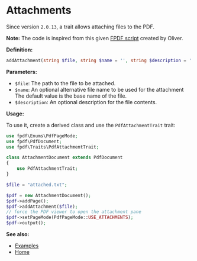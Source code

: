 # Attachments

Since version `2.0.13`, a trait allows attaching files to the PDF.

**Note:** The code is inspired from this given
[FPDF script](http://www.fpdf.org/en/script/script95.php) created by
Oliver.

**Definition:**

```php
addAttachment(string $file, string $name = '', string $description = '')
```

**Parameters:**

- `$file`: The path to the file to be attached.
- `$name`: An optional alternative file name to be used for the attachment
  The default value is the base name of the file.
- `$description`: An optional description for the file contents.

**Usage:**

To use it, create a derived class and use the `PdfAttachmentTrait` trait:

```php
use fpdf\Enums\PdfPageMode;
use fpdf\PdfDocument;
use fpdf\Traits\PdfAttachmentTrait;

class AttachmentDocument extends PdfDocument
{
    use PdfAttachmentTrait;
}

$file = "attached.txt";

$pdf = new AttachmentDocument();
$pdf->addPage();
$pdf->addAttachment($file);
// force the PDF viewer to open the attachment pane
$pdf->setPageMode(PdfPageMode::USE_ATTACHMENTS);
$pdf->output();
```

**See also:**

- [Examples](examples.md)
- [Home](../README.md)
